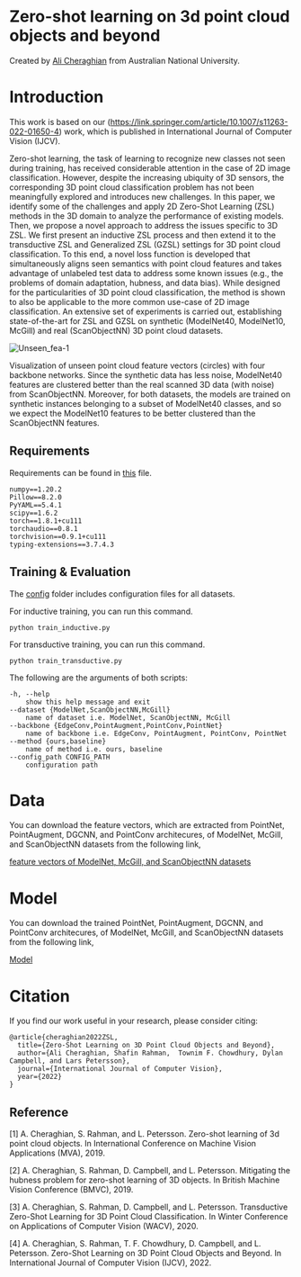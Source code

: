 # Zero-shot learning on 3d point cloud objects and beyond


Created by [Ali Cheraghian](https://scholar.google.com/citations?user=QT0EXIkAAAAJ&hl=en) from Australian National University.


# Introduction
This work is based on our (https://link.springer.com/article/10.1007/s11263-022-01650-4) work, which is published in International Journal of Computer Vision
(IJCV).

Zero-shot learning, the task of learning to recognize new classes not seen during training, has received considerable attention in the case of 2D image classification. However, despite the increasing ubiquity of 3D sensors, the corresponding 3D point cloud classification problem has not been meaningfully explored and introduces new challenges. In this paper, we identify some of the challenges and apply 2D Zero-Shot Learning (ZSL) methods in the 3D domain to analyze the performance of existing models. Then, we propose a novel approach to address the issues specific to 3D ZSL. We first present an inductive ZSL process and then extend it to the transductive ZSL and Generalized ZSL (GZSL) settings for 3D point cloud classification. To this end, a novel loss function is developed that simultaneously aligns seen semantics with point cloud features and takes advantage of unlabeled test data to address some known issues (e.g., the problems of domain adaptation, hubness, and data bias). While designed for the particularities of 3D point cloud classification, the method is shown to also be applicable to the more common use-case of 2D image classification. An extensive set of experiments is carried out, establishing state-of-the-art for ZSL and GZSL on synthetic (ModelNet40, ModelNet10, McGill) and real (ScanObjectNN) 3D point cloud datasets.


![Unseen_fea-1](https://user-images.githubusercontent.com/52984527/181682439-6bcfdeea-955b-4d54-8a33-b260e9ec128d.png)

Visualization of unseen point cloud feature vectors (circles) with four backbone networks. Since
the synthetic data has less noise, ModelNet40 features are clustered better than the real scanned 3D data (with
noise) from ScanObjectNN. Moreover, for both datasets, the models are trained on synthetic instances belonging
to a subset of ModelNet40 classes, and so we expect the ModelNet10 features to be better clustered than the
ScanObjectNN features.




## Requirements
Requirements can be found in [this](requirements.txt) file.
```
numpy==1.20.2
Pillow==8.2.0
PyYAML==5.4.1
scipy==1.6.2
torch==1.8.1+cu111
torchaudio==0.8.1
torchvision==0.9.1+cu111
typing-extensions==3.7.4.3
```

## Training & Evaluation

The [config](config) folder includes configuration files for all datasets.

For inductive training, you can run this command.
```
python train_inductive.py
```

For transductive training, you can run this command.

```
python train_transductive.py
```

The following are the arguments of both scripts:
``` 
-h, --help       
    show this help message and exit
--dataset {ModelNet,ScanObjectNN,McGill}        
    name of dataset i.e. ModelNet, ScanObjectNN, McGill
--backbone {EdgeConv,PointAugment,PointConv,PointNet}       
    name of backbone i.e. EdgeConv, PointAugment, PointConv, PointNet 
--method {ours,baseline}
    name of method i.e. ours, baseline
--config_path CONFIG_PATH
    configuration path 
```





# Data
You can download the feature vectors, which are extracted from PointNet, PointAugment, DGCNN, and PointConv architecures, of ModelNet, McGill, and ScanObjectNN datasets from the following link,

[feature vectors of ModelNet, McGill, and ScanObjectNN datasets](https://drive.google.com/drive/folders/1y8HbxfBWzIzZ4pH-L1wi07pfuhGy8R2m?usp=sharing)

# Model

You can download the trained PointNet, PointAugment, DGCNN, and PointConv architecures, of ModelNet, McGill, and ScanObjectNN datasets from the following link,

[Model](https://drive.google.com/drive/folders/1y8HbxfBWzIzZ4pH-L1wi07pfuhGy8R2m?usp=sharing)



# Citation
If you find our work useful in your research, please consider citing:

	@article{cheraghian2022ZSL,
	  title={Zero-Shot Learning on 3D Point Cloud Objects and Beyond},
	  author={Ali Cheraghian, Shafin Rahman,  Townim F. Chowdhury, Dylan Campbell, and Lars Petersson},
	  journal={International Journal of Computer Vision},
	  year={2022}
	}
	

## Reference
[1] A.  Cheraghian,  S.  Rahman,  and  L.  Petersson.    Zero-shot learning  of  3d  point  cloud  objects.   In International  Conference on Machine Vision Applications (MVA), 2019. 

[2] A. Cheraghian, S. Rahman, D. Campbell, and L. Petersson. Mitigating the hubness problem for zero-shot learning of 3D objects.  In British Machine Vision Conference (BMVC), 2019. 

[3] A. Cheraghian, S. Rahman, D. Campbell, and L. Petersson. Transductive Zero-Shot Learning for 3D Point Cloud Classification.  In Winter Conference on Applications of Computer Vision (WACV), 2020. 

[4] A. Cheraghian, S. Rahman,  T. F. Chowdhury, D. Campbell, and L. Petersson. Zero-Shot Learning on 3D Point Cloud Objects and Beyond.  In International Journal of Computer Vision (IJCV), 2022. 

